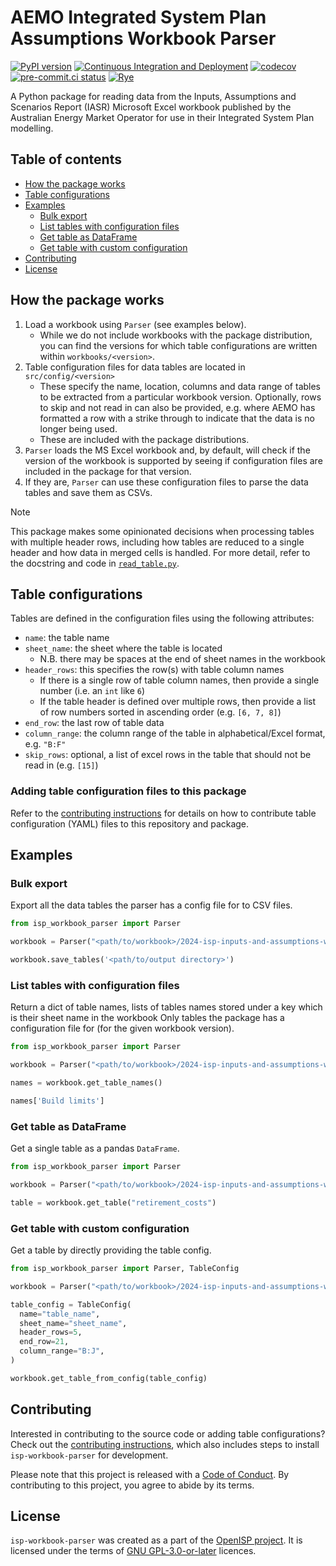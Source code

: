 # AEMO Integrated System Plan Assumptions Workbook Parser
[![PyPI version](https://badge.fury.io/py/isp-workbook-parser.svg)](https://badge.fury.io/py/isp-workbook-parser)
[![Continuous Integration and Deployment](https://github.com/Open-ISP/isp-workbook-parser/actions/workflows/cicd.yml/badge.svg)](https://github.com/Open-ISP/isp-workbook-parser/actions/workflows/cicd.yml)
[![codecov](https://codecov.io/github/Open-ISP/isp-workbook-parser/graph/badge.svg?token=BUGWITKZV1)](https://codecov.io/github/Open-ISP/isp-workbook-parser)
[![pre-commit.ci status](https://results.pre-commit.ci/badge/github/Open-ISP/isp-workbook-parser/main.svg)](https://results.pre-commit.ci/latest/github/Open-ISP/isp-workbook-parser/main)
[![Rye](https://img.shields.io/endpoint?url=https://raw.githubusercontent.com/astral-sh/rye/main/artwork/badge.json)](https://rye.astral.sh)

A Python package for reading data from the Inputs, Assumptions and Scenarios Report (IASR) Microsoft Excel workbook
published by the Australian Energy Market Operator for use in their Integrated System Plan modelling.

## Table of contents

- [How the package works](#how-the-package-works)
- [Table configurations](#table-configurations)
- [Examples](#examples)
    - [Bulk export](#bulk-export)
    - [List tables with configuration files](#list-tables-with-configuration-files)
    - [Get table as DataFrame](#get-table-as-dataframe)
    - [Get table with custom configuration](#get-table-with-custom-configuration)
- [Contributing](#contributing)
- [License](#license)


## How the package works

1. Load a workbook using `Parser` (see examples below).
   - While we do not include workbooks with the package distribution, you can find the versions for which table configurations are written within `workbooks/<version>`.
2. Table configuration files for data tables are located in `src/config/<version>`
   - These specify the name, location, columns and data range of tables to be extracted from a particular workbook version. Optionally, rows to skip and not
     read in can also be provided, e.g. where AEMO has formatted a row with a strike through to indicate that the data is no longer being used.
   - These are included with the package distributions.
3. `Parser` loads the MS Excel workbook and, by default, will check if the version of the workbook is supported by seeing if configuration files are included in the package for that version.
4. If they are, `Parser` can use these configuration files to parse the data tables and save them as CSVs.

> [!NOTE]
> This package makes some opinionated decisions when processing tables with multiple header rows, including how tables are reduced to a single header and how data in merged cells is handled. For more detail, refer to the docstring and code in [`read_table.py`](https://github.com/Open-ISP/isp-workbook-parser/blob/main/src/isp_workbook_parser/read_table.py).

## Table configurations

Tables are defined in the configuration files using the following attributes:

- `name`: the table name
- `sheet_name`: the sheet where the table is located
   - N.B. there may be spaces at the end of sheet names in the workbook
- `header_rows`: this specifies the row(s) with table column names
   - If there is a single row of table column names, then provide a single number (i.e. an `int` like `6`)
   - If the table header is defined over multiple rows, then provide a list of row numbers sorted in ascending order (e.g. `[6, 7, 8]`)
- `end_row`: the last row of table data
- `column_range`: the column range of the table in alphabetical/Excel format, e.g. `"B:F"`
- `skip_rows`: optional, a list of excel rows in the table that should not be read in (e.g. `[15]`)

### Adding table configuration files to this package

Refer to the [contributing instructions](https://github.com/Open-ISP/isp-workbook-parser/blob/main/CONTRIBUTING.md) for details on how to contribute table configuration (YAML) files to this repository and package.

## Examples

### Bulk export

Export all the data tables the parser has a config file for to CSV files.

```python
from isp_workbook_parser import Parser

workbook = Parser("<path/to/workbook>/2024-isp-inputs-and-assumptions-workbook.xlsx")

workbook.save_tables('<path/to/output directory>')
```

### List tables with configuration files

Return a dict of table names, lists of tables names stored under a key which is their sheet name in the workbook Only
tables the package has a configuration file for (for the given workbook version).

```python
from isp_workbook_parser import Parser

workbook = Parser("<path/to/workbook>/2024-isp-inputs-and-assumptions-workbook.xlsx")

names = workbook.get_table_names()

names['Build limits']
```

### Get table as DataFrame

Get a single table as a pandas `DataFrame`.

```python
from isp_workbook_parser import Parser

workbook = Parser("<path/to/workbook>/2024-isp-inputs-and-assumptions-workbook.xlsx")

table = workbook.get_table("retirement_costs")
```

### Get table with custom configuration

Get a table by directly providing the table config.

```python
from isp_workbook_parser import Parser, TableConfig

workbook = Parser("<path/to/workbook>/2024-isp-inputs-and-assumptions-workbook.xlsx")

table_config = TableConfig(
  name="table_name",
  sheet_name="sheet_name",
  header_rows=5,
  end_row=21,
  column_range="B:J",
)

workbook.get_table_from_config(table_config)
```

## Contributing

Interested in contributing to the source code or adding table configurations? Check out the [contributing instructions](https://github.com/Open-ISP/isp-workbook-parser/blob/main/CONTRIBUTING.md), which also includes steps to install `isp-workbook-parser` for development.

Please note that this project is released with a [Code of Conduct](https://github.com/Open-ISP/isp-workbook-parser/blob/main/CONDUCT.md). By contributing to this project, you agree to abide by its terms.

## License

`isp-workbook-parser` was created as a part of the [OpenISP project](https://github.com/Open-ISP). It is licensed under the terms of [GNU GPL-3.0-or-later](https://github.com/Open-ISP/isp-workbook-parser/blob/main/LICENSE) licences.
